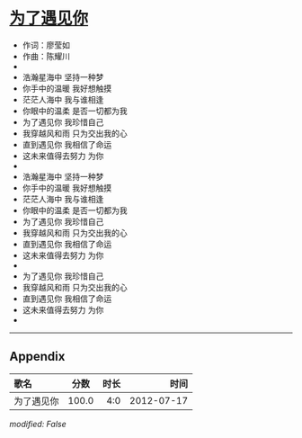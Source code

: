 # [为了遇见你](https://music.163.com/song?id=33071053)

* 作词：廖莹如
* 作曲：陈耀川
* 
* 浩瀚星海中 坚持一种梦
* 你手中的温暖 我好想触摸
* 茫茫人海中 我与谁相逢
* 你眼中的温柔 是否一切都为我
* 为了遇见你 我珍惜自己
* 我穿越风和雨 只为交出我的心
* 直到遇见你 我相信了命运
* 这未来值得去努力 为你
* 
* 浩瀚星海中 坚持一种梦
* 你手中的温暖 我好想触摸
* 茫茫人海中 我与谁相逢
* 你眼中的温柔 是否一切都为我
* 为了遇见你 我珍惜自己
* 我穿越风和雨 只为交出我的心
* 直到遇见你 我相信了命运
* 这未来值得去努力 为你
* 
* 为了遇见你 我珍惜自己
* 我穿越风和雨 只为交出我的心
* 直到遇见你 我相信了命运
* 这未来值得去努力 为你
* 


---

## Appendix

|歌名|分数|时长|时间|
|:---|:---:|---:|---:|
|为了遇见你|100.0|4:0|2012-07-17

*modified: False*